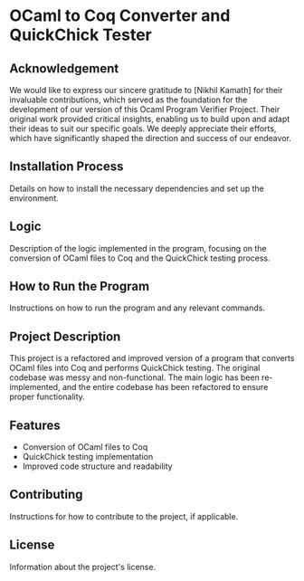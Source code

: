 # OCaml to Coq Converter and QuickChick Tester

## Acknowledgement

We would like to express our sincere gratitude to [Nikhil Kamath] for their invaluable contributions, which served as the foundation for the development of our version of this Ocaml Program Verifier Project. Their original work provided critical insights, enabling us to build upon and adapt their ideas to suit our specific goals. We deeply appreciate their efforts, which have significantly shaped the direction and success of our endeavor.

## Installation Process

Details on how to install the necessary dependencies and set up the environment.

## Logic

Description of the logic implemented in the program, focusing on the conversion of OCaml files to Coq and the QuickChick testing process.

## How to Run the Program

Instructions on how to run the program and any relevant commands.

## Project Description

This project is a refactored and improved version of a program that converts OCaml files into Coq and performs QuickChick testing. The original codebase was messy and non-functional. The main logic has been re-implemented, and the entire codebase has been refactored to ensure proper functionality.

## Features

- Conversion of OCaml files to Coq
- QuickChick testing implementation
- Improved code structure and readability

## Contributing

Instructions for how to contribute to the project, if applicable.

## License

Information about the project's license.
